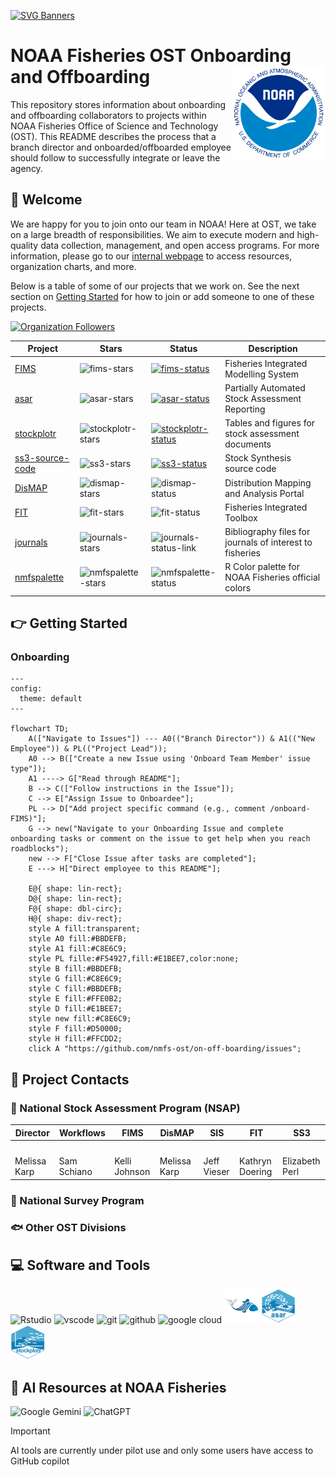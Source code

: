 [![SVG Banners](https://svg-banners.vercel.app/api?type=typeWriter&text1=OST%20Onboarding%20and%20Offboarding%20👨‍💻&width=800&height=200)](https://github.com/nmfs-ost/on-off-boarding/issues)

# NOAA Fisheries OST Onboarding and Offboarding <img src="assets/noaa-logo.png" align="right" height="150" style="float:right; height:150px;" />

This repository stores information about onboarding and offboarding collaborators to projects within NOAA Fisheries Office of Science and Technology (OST). This README describes the process that a branch director and onboarded/offboarded employee should follow to successfully integrate or leave the agency.

## 👋 Welcome

We are happy for you to join onto our team in NOAA! Here at OST, we take on a large breadth of responsibilities. We aim to execute modern and high-quality data collection, management, and open access programs. For more information, please go to our [internal webpage](https://sites.google.com/noaa.gov/inside-fisheries-ost/office-of-science-and-technology) to access resources, organization charts, and more.

Below is a table of some of our projects that we work on. See the next section on [Getting Started](#-getting-started) for how to join or add someone to one of these projects.

<!---
![GitHub stats](https://github-readme-stats.vercel.app/api?username=nmfs-ost&show_icons=true&theme=transparent&role=OWNER,COLLABORATOR,ORGANIZATION_MEMBER)
--->

[![Organization Followers](https://img.shields.io/github/followers/nmfs-ost)](https://github.com/nmfs-ost)

| Project     | Stars                           | Status                              | Description                                             |
| ----------- | ----------- | ----------------------------------- | ------------------------------------------------------- |
| [FIMS] | ![fims-stars]               | [![fims-status]][fims-status-link]  | Fisheries Integrated Modelling System                   |
| [asar] | ![asar-stars]               | [![asar-status]][asar-status-link]  | Partially Automated Stock Assessment Reporting          |
| [stockplotr] | ![stockplotr-stars]   | [![stockplotr-status]][stockplotr-status-link] | Tables and figures for stock assessment documents       |
| [ss3-source-code] | ![ss3-stars]     | [![ss3-status]][ss3-status-link]    | Stock Synthesis source code                             |
| [DisMAP] | ![dismap-stars] | ![dismap-status] | Distribution Mapping and Analysis Portal |
| [FIT] | ![fit-stars] | ![fit-status] | Fisheries Integrated Toolbox |
| [journals] | ![journals-stars] | ![journals-status-link] | Bibliography files for journals of interest to fisheries |
| [nmfspalette] | ![nmfspalette-stars] | ![nmfspalette-status] | R Color palette for NOAA Fisheries official colors |

[FIMS]: https://github.com/noaa-fims/fims/
[fims-status]: https://noaa-fims.r-universe.dev/badges/FIMS
[fims-status-link]: https://noaa-fims.r-universe.dev/FIMS
[asar]: https://github.com/nmfs-ost/asar
[asar-status]: https://camo.githubusercontent.com/ec28d5c98ba24b18acce2adfea29626c528588d2600739498b9918899fb89851/68747470733a2f2f696d672e736869656c64732e696f2f62616467652f6c6966656379636c652d6578706572696d656e74616c2d6f72616e67652e737667
[asar-status-link]: https://lifecycle.r-lib.org/articles/stages.html#experimental
[stockplotr]: https://github.com/nmfs-ost/stockplotr
[stockplotr-status]:https://camo.githubusercontent.com/ec28d5c98ba24b18acce2adfea29626c528588d2600739498b9918899fb89851/68747470733a2f2f696d672e736869656c64732e696f2f62616467652f6c6966656379636c652d6578706572696d656e74616c2d6f72616e67652e737667
[stockplotr-status-link]: https://lifecycle.r-lib.org/articles/stages.html#experimental
[ss3-source-code]: https://github.com/nmfs-ost/ss3-source-code
[ss3-status]: https://camo.githubusercontent.com/cb06a0179e842ca184a96ef71ef6bca508b245577b474e301951a79641c71406/68747470733a2f2f696d672e736869656c64732e696f2f6769746875622f762f72656c656173652f6e6d66732d6f73742f7373332d736f757263652d636f6465
[ss3-status-link]: https://github.com/nmfs-ost/ss3-source-code/releases/tag/v3.30.23.2
[DisMAP]: https://apps-st.fisheries.noaa.gov/dismap/index.html
[dismap-status]: https://lifecycle.r-lib.org/articles/figures/lifecycle-stable.svg
[fit-status]: https://lifecycle.r-lib.org/articles/figures/lifecycle-stable.svg
[FIT]: https://nmfs-ost.github.io/noaa-fit/
[journals]: https://github.com/nmfs-ost/journals
[journals-status-link]: https://lifecycle.r-lib.org/articles/figures/lifecycle-experimental.svg
[nmfspalette]: https://github.com/nmfs-ost/nmfspalette
[nmfspalette-status]: https://github.com/nmfs-ost/nmfspalette/actions/workflows/call-r-cmd-check.yml/badge.svg

[fims-stars]: https://img.shields.io/github/stars/noaa-fims/fims?style=social
[asar-stars]: https://img.shields.io/github/stars/nmfs-ost/asar?style=social
[stockplotr-stars]: https://img.shields.io/github/stars/nmfs-ost/stockplotr?style=social
[ss3-stars]: https://img.shields.io/github/stars/nmfs-ost/ss3-source-code?style=social
[stars-badge]: https://img.shields.io/github/stars/nmfs-ost/fims?style=social
[dismap-stars]: https://img.shields.io/github/stars/nmfs-ost/DisMAP?style=social
[fit-stars]: https://img.shields.io/github/stars/nmfs-ost/noaa-fit-resources?style=social
[journals-stars]: https://img.shields.io/github/stars/nmfs-ost/journals?style=social
[nmfspalette-stars]: https://img.shields.io/github/stars/nmfs-ost/nmfspalette?style=social

## 👉 Getting Started

### Onboarding

```mermaid
---
config:
  theme: default
---

flowchart TD;
    A(["Navigate to Issues"]) --- A0(("Branch Director")) & A1(("New Employee")) & PL(("Project Lead"));
    A0 --> B(["Create a new Issue using 'Onboard Team Member' issue type"]);
    A1 ----> G["Read through README"];
    B --> C(["Follow instructions in the Issue"]);
    C --> E["Assign Issue to Onboardee"];
    PL --> D["Add project specific command (e.g., comment /onboard-FIMS)"];
    G --> new("Navigate to your Onboarding Issue and complete onboarding tasks or comment on the issue to get help when you reach roadblocks");
    new --> F["Close Issue after tasks are completed"];
    E ---> H["Direct employee to this README"];

    E@{ shape: lin-rect};
    D@{ shape: lin-rect};
    F@{ shape: dbl-circ};
    H@{ shape: div-rect};
    style A fill:transparent;
    style A0 fill:#BBDEFB;
    style A1 fill:#C8E6C9;
    style PL fille:#F54927,fill:#E1BEE7,color:none;
    style B fill:#BBDEFB;
    style G fill:#C8E6C9;
    style C fill:#BBDEFB;
    style E fill:#FFE0B2;
    style D fill:#E1BEE7;
    style new fill:#C8E6C9;
    style F fill:#D50000;
    style H fill:#FFCDD2;
    click A "https://github.com/nmfs-ost/on-off-boarding/issues";
```

## 📣 Project Contacts

### 🎏 National Stock Assessment Program (NSAP)

| Director | Workflows | FIMS | DisMAP | SIS | FIT | SS3 |
| -------- | -------- | -------- | -------- | -------- | -------- | -------- |
| <a href="https://github.com/Melissa-Karp"><img src="https://avatars.githubusercontent.com/u/61592412?v=4" width="100px;" alt=""/> | <a href="https://github.com/Schiano-NOAA"><img src="https://avatars.githubusercontent.com/u/125507018?u=b6dab08f04000188734eb3bbf78a40616e99b921&v=4" width="100px;" alt=""/> | <a href="https://github.com/kellijohnson-NOAA"><img src="https://avatars.githubusercontent.com/u/4108564?v=4" width="100px;" alt=""/> | <a href="https://github.com/Melissa-Karp"><img src="https://avatars.githubusercontent.com/u/61592412?v=4" width="100px;" alt=""/> | <a href="https://github.com/orgs/nmfs-ost/teams/nsap"><img src="https://avatars.githubusercontent.com/t/9092421?s=116&v=4" width="100px;" alt=""/> | <a href="https://github.com/k-doering-NOAA"><img src="https://avatars.githubusercontent.com/u/48930335?v=4" width="100px;" alt=""/> | <a href="https://github.com/e-perl-NOAA"><img src="https://avatars.githubusercontent.com/u/118312785?v=4" width="100px;" alt=""/> |
| Melissa Karp | Sam Schiano | Kelli Johnson | Melissa Karp | Jeff Vieser | Kathryn Doering | Elizabeth Perl |

### 🎣 National Survey Program

### 🐟 Other OST Divisions
          
## 💻 Software and Tools 

<p>
<img src="https://cdn.jsdelivr.net/gh/devicons/devicon@latest/icons/rstudio/rstudio-original.svg" alt="Rstudio" width="55" height="55"/>
<img src="https://cdn.jsdelivr.net/gh/devicons/devicon@latest/icons/vscode/vscode-original.svg" alt="vscode" width="55" height="55" />
<img src="https://cdn.jsdelivr.net/gh/devicons/devicon@latest/icons/git/git-original.svg" alt="git" width="55" height="55" />
<img src="https://cdn.jsdelivr.net/gh/devicons/devicon@latest/icons/github/github-original-wordmark.svg" alt="github" width="55" height="55" />
<img src="https://cdn.jsdelivr.net/gh/devicons/devicon@latest/icons/googlecloud/googlecloud-plain.svg" alt="google cloud" width="55" height="55"/>
<img src="assets/FIMS-logo.png" alt="FIMS logo" width="55" height="55"/>
<img src="assets/asar-hex.png" alt="asar logo" width="55" height="55"/>
<img src="assets/stockplotr-hex.png" alt="stock plot R logo" width="55" height="55"/>
</p>

## 💬 AI Resources at NOAA Fisheries

![Google Gemini](https://img.shields.io/badge/google%20gemini-8E75B2?style=for-the-badge&logo=google%20gemini&logoColor=white) ![ChatGPT](https://img.shields.io/badge/chatGPT-74aa9c?style=for-the-badge&logo=openai&logoColor=white)
	
> [!IMPORTANT]
> AI tools are currently under pilot use and only some users have access to GitHub copilot